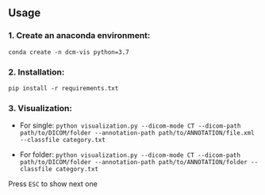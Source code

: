 ## Usage

### 1. Create an anaconda environment:

```conda create -n dcm-vis python=3.7```

### 2. Installation:

```pip install -r requirements.txt```

### 3. Visualization:

- For single: 
```python visualization.py --dicom-mode CT --dicom-path path/to/DICOM/folder --annotation-path path/to/ANNOTATION/file.xml --classfile category.txt```

- For folder: 
```python visualization.py --dicom-mode CT --dicom-path path/to/DICOM/folder --annotation-path path/to/ANNOTATION/folder --classfile category.txt```

Press `ESC` to show next one
